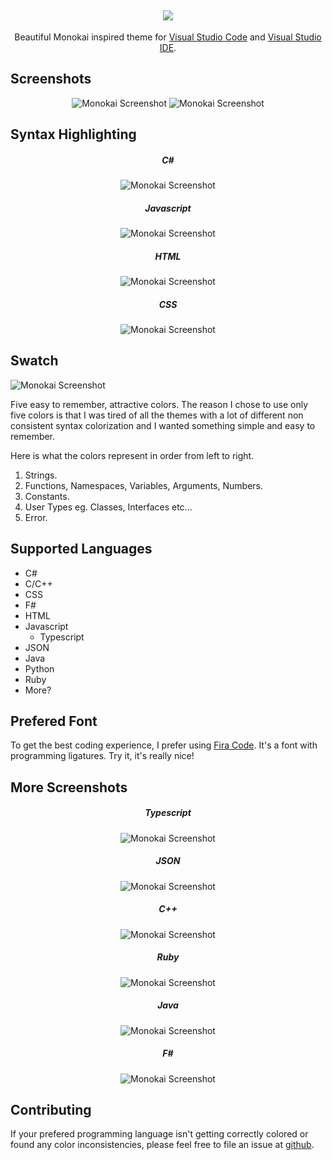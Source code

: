 <h2 align="center"><img src="https://github.com/pushqrdx/monokai-oblique-vscode/raw/master/static/slogan.png"></h2>
<p align="center">Beautiful Monokai inspired theme for <a href="https://marketplace.visualstudio.com/items?itemName=pushqrdx.theme-monokai-oblique-vscode">Visual Studio Code</a> and <a href="https://github.com/pushqrdx/monokai">Visual Studio IDE</a>.</p>

## Screenshots

<div align="center">

![Monokai Screenshot](https://github.com/pushqrdx/monokai-oblique-vscode/raw/master/static/demo_1.png)
![Monokai Screenshot](https://github.com/pushqrdx/monokai-oblique-vscode/raw/master/static/demo_2.png)

</div>

## Syntax Highlighting

<div align="center">

##### C# #####
![Monokai Screenshot](https://github.com/pushqrdx/monokai-oblique-vscode/raw/master/static/csharp.png)
##### Javascript #####
![Monokai Screenshot](https://github.com/pushqrdx/monokai-oblique-vscode/raw/master/static/javascript.png)
##### HTML #####
![Monokai Screenshot](https://github.com/pushqrdx/monokai-oblique-vscode/raw/master/static/html.png)
##### CSS #####
![Monokai Screenshot](https://github.com/pushqrdx/monokai-oblique-vscode/raw/master/static/css.png)

</div>

## Swatch

![Monokai Screenshot](https://github.com/pushqrdx/monokai-oblique-vscode/raw/master/static/swatch.png)

Five easy to remember, attractive colors. The reason I chose to use only five colors is that I was tired of all the themes with a lot of different non consistent syntax colorization and I wanted something simple and easy to remember.

Here is what the colors represent in order from left to right.

1. Strings.
2. Functions, Namespaces, Variables, Arguments, Numbers.
3. Constants.
4. User Types eg. Classes, Interfaces etc...
5. Error.

## Supported Languages

- C#
- C/C++
- CSS
- F#
- HTML
- Javascript
    - Typescript
- JSON
- Java
- Python
- Ruby
- More?

## Prefered Font

To get the best coding experience, I prefer using [Fira Code](https://github.com/tonsky/FiraCode). It's a font with programming ligatures. Try it, it's really nice!

## More Screenshots

<div align="center">

##### Typescript #####
![Monokai Screenshot](https://github.com/pushqrdx/monokai-oblique-vscode/raw/master/static/typescript.png)
##### JSON #####
![Monokai Screenshot](https://github.com/pushqrdx/monokai-oblique-vscode/raw/master/static/json.png)
##### C++ #####
![Monokai Screenshot](https://github.com/pushqrdx/monokai-oblique-vscode/raw/master/static/cplusplus.png)
##### Ruby #####
![Monokai Screenshot](https://github.com/pushqrdx/monokai-oblique-vscode/raw/master/static/ruby.png)
##### Java #####
![Monokai Screenshot](https://github.com/pushqrdx/monokai-oblique-vscode/raw/master/static/java.png)
##### F# #####
![Monokai Screenshot](https://github.com/pushqrdx/monokai-oblique-vscode/raw/master/static/fsharp.png)

</div>

## Contributing

If your prefered programming language isn't getting correctly colored or found any color inconsistencies, please feel free to file an issue at [github](https://github.com/pushqrdx/monokai-oblique-vscode).